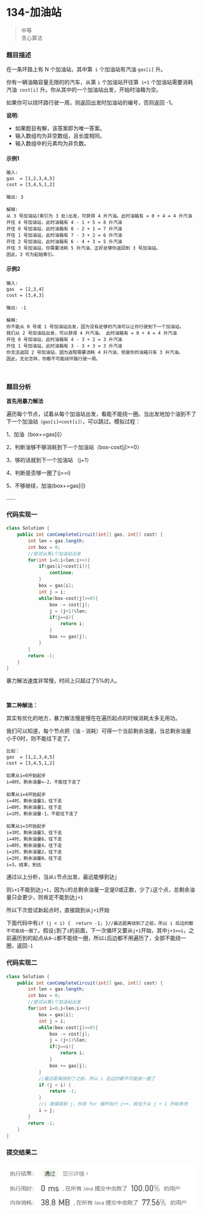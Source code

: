 # 134-加油站

>中等  
>贪心算法

### 题目描述

在一条环路上有 N 个加油站，其中第` i` 个加油站有汽油 `gas[i]` 升。

你有一辆油箱容量无限的的汽车，从第 `i` 个加油站开往第` i+1` 个加油站需要消耗汽油` cost[i]` 升。你从其中的一个加油站出发，开始时油箱为空。

如果你可以绕环路行驶一周，则返回出发时加油站的编号，否则返回 -1。

**说明:** 

- 如果题目有解，该答案即为唯一答案。
- 输入数组均为非空数组，且长度相同。
- 输入数组中的元素均为非负数。


#### 示例1

```
输入: 
gas  = [1,2,3,4,5]
cost = [3,4,5,1,2]

输出: 3

解释:
从 3 号加油站(索引为 3 处)出发，可获得 4 升汽油。此时油箱有 = 0 + 4 = 4 升汽油
开往 4 号加油站，此时油箱有 4 - 1 + 5 = 8 升汽油
开往 0 号加油站，此时油箱有 8 - 2 + 1 = 7 升汽油
开往 1 号加油站，此时油箱有 7 - 3 + 2 = 6 升汽油
开往 2 号加油站，此时油箱有 6 - 4 + 3 = 5 升汽油
开往 3 号加油站，你需要消耗 5 升汽油，正好足够你返回到 3 号加油站。
因此，3 可为起始索引。
```

#### 示例2

```
输入: 
gas  = [2,3,4]
cost = [3,4,3]

输出: -1

解释:
你不能从 0 号或 1 号加油站出发，因为没有足够的汽油可以让你行驶到下一个加油站。
我们从 2 号加油站出发，可以获得 4 升汽油。 此时油箱有 = 0 + 4 = 4 升汽油
开往 0 号加油站，此时油箱有 4 - 3 + 2 = 3 升汽油
开往 1 号加油站，此时油箱有 3 - 3 + 3 = 3 升汽油
你无法返回 2 号加油站，因为返程需要消耗 4 升汽油，但是你的油箱只有 3 升汽油。
因此，无论怎样，你都不可能绕环路行驶一周。
```

</br>

### 题目分析

**首先用暴力解法**

遍历每个节点，试着从每个加油站出发，看能不能绕一圈。当出发地加个油到不了下一个加油站`（gas[i]<cost[i]）`，可以跳过。模拟过程：

1、加油（box+=gas[i]）

2、判断油够不够消耗到下一个加油站（box-cost[j]>=0） 

3、够的话就到下一个加油站 （j+1）

4、判断是否够一圈了(j==i)

5、不够继续，加油(box+=gas[i])

……

### 代码实现一

```java
class Solution {
    public int canCompleteCircuit(int[] gas, int[] cost) {
        int len = gas.length;
        int box = 0;
        //尝试从第i个加油站出发
        for(int i=0;i<len;i++){
            if(gas[i]<cost[i]){
                continue;
            }
            box = gas[i];
            int j = i;
            while(box-cost[j]>=0){
                box -= cost[j];
                j = (j+1)%len;
                if(j==i){
                    return i;
                }
                box += gas[j];
            }
        }
        return -1;
    }
}
```

暴力解法速度非常慢，时间上只超过了5%的人。



</br>

**第二种解法：**

其实有优化的地方，暴力解法慢是慢在在遍历起点的时候消耗太多无用功。

我们可以知道，每个节点把（油 - 消耗）可得一个当前剩余油量，当总剩余油量小于0时，则不能往下走了。

```
比如：
gas  = [1,2,3,4,5]
cost = [3,4,5,1,2]

如果从i=0开始起步
i=0时，剩余油量=-2，不能往下走了

如果从i=4开始起步
i=4时，剩余油量3，往下走
i=0时，剩余油量1，往下走
i=1时，剩余油量-1，不能往下走了

如果从i=3开始起步
i=3时，剩余油量3，往下走
i=4时，剩余油量6，往下走
i=0时，剩余油量4，往下走
i=1时，剩余油量2，往下走
i=2时，剩余油量0，往下走
i=3，结束，到达
```

通过以上分析，当从`i`节点出发，最远能够到达`j`

则`i+1`不能到达`j+1`，因为`i`的总剩余油量一定是0或正数，少了`i`这个点，总剩余油量只会更少，则肯定不能到达`j+1`

所以下次尝试新起点时，直接跳到从`j+1`开始

下面代码中有`if (j < i) {  return -1; }//最远距离绕到了之前，所以 i 后边的都不可能绕一圈了`。假设`j`到了`i`的前面，下一次循环又要从`j+1`开始，其中`j+1<=i`，之前遍历到的起点从`0~i`都不能绕一圈，所以`i`后边都不用遍历了，全部不能绕一圈，返回`-1`

### 代码实现二

```java
class Solution {
    public int canCompleteCircuit(int[] gas, int[] cost) {
        int len = gas.length;
        int box = 0;
        //尝试从第i个加油站出发
        for(int i=0;i<len;i++){
            box = gas[i];
            int j = i;
            while(box-cost[j]>=0){
                box -= cost[j];
                j = (j+1)%len;
                if(j==i){
                    return i;
                }
                box += gas[j];
            }
            //最远距离绕到了之前，所以 i 后边的都不可能绕一圈了
            if (j < i) {
                return -1;
            }
            //i 直接跳到 j，外层 for 循环执行 i++，相当于从 j + 1 开始考虑
            i = j;
        }
        return -1;
    }
}

```

### 提交结果二

![134执行结果图](https://github.com/hinkleung/leetcode/blob/main/problems/134-加油站/134-result.png)

